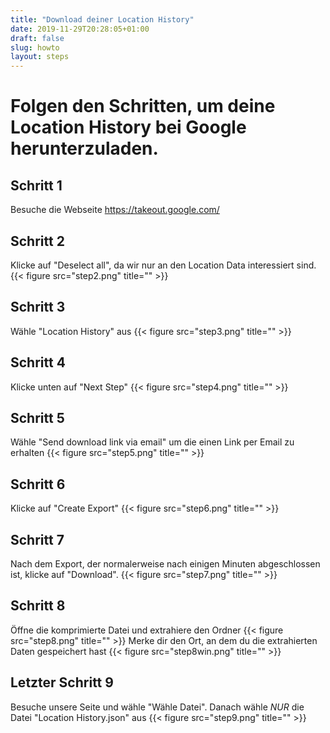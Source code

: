 ```yaml
---
title: "Download deiner Location History"
date: 2019-11-29T20:28:05+01:00
draft: false
slug: howto
layout: steps
---
```


# Folgen den Schritten, um deine Location History bei Google herunterzuladen.

## Schritt 1
Besuche die Webseite https://takeout.google.com/

## Schritt 2
Klicke auf "Deselect all", da wir nur an den Location Data interessiert sind.
{{< figure src="step2.png" title="" >}}

## Schritt 3
Wähle "Location History" aus
{{< figure src="step3.png" title="" >}}

## Schritt 4
Klicke unten auf "Next Step"
{{< figure src="step4.png" title="" >}}

## Schritt 5
Wähle "Send download link via email" um die einen Link per Email zu erhalten
{{< figure src="step5.png" title="" >}}

## Schritt 6
Klicke auf "Create Export"
{{< figure src="step6.png" title="" >}}

## Schritt 7
Nach dem Export, der normalerweise nach einigen Minuten abgeschlossen ist, klicke auf "Download".
{{< figure src="step7.png" title="" >}}

## Schritt 8
Öffne die komprimierte Datei und extrahiere den Ordner
{{< figure src="step8.png" title="" >}}
Merke dir den Ort, an dem du die extrahierten Daten gespeichert hast
{{< figure src="step8win.png" title="" >}}

## Letzter Schritt 9
Besuche unsere Seite und wähle "Wähle Datei". Danach wähle *NUR* die Datei "Location History.json" aus
{{< figure src="step9.png" title="" >}}